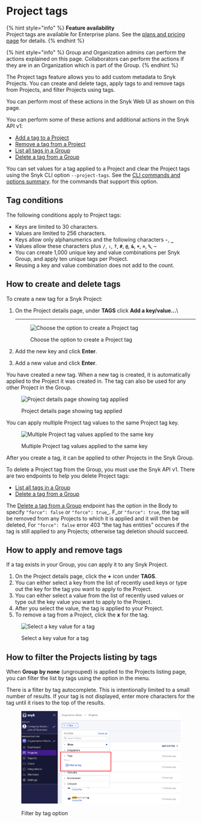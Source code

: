 # Project tags

{% hint style="info" %}
**Feature availability**\
Project tags are available for Enterprise plans. See the [plans and pricing page](https://snyk.io/plans/) for details.
{% endhint %}

{% hint style="info" %}
Group and Organization admins can perform the actions explained on this page. Collaborators can perform the actions if they are in an Organization which is part of the Group.
{% endhint %}

The Project tags feature allows you to add custom metadata to Snyk Projects. You can create and delete tags, apply tags to and remove tags from Projects, and filter Projects using tags.

You can perform most of these actions in the Snyk Web UI as shown on this page.

You can perform some of these actions and additional actions in the Snyk API v1:

* [Add a tag to a Project](https://snyk.docs.apiary.io/#reference/projects/project-tags/add-a-tag-to-a-project)
* [Remove a tag from a Project ](https://snyk.docs.apiary.io/#reference/projects/remove-project-tag/remove-a-tag-from-a-project)
* [List all tags in a Group](https://snyk.docs.apiary.io/#reference/groups/list-members-in-a-group)
* [Delete a tag from a Group](https://snyk.docs.apiary.io/#reference/groups/delete-tag-from-group/delete-tag-from-group)

You can set values for a tag applied to a Project and clear the Project tags using the Snyk CLI option `--project-tags`. See the [CLI commands and options summary](../../snyk-cli/cli-reference.md). for the commands that support this option.

## Tag conditions

The following conditions apply to Project tags:

* Keys are limited to 30 characters.
* Values are limited to 256 characters.
* Keys allow only alphanumerics and the following characters **`-`**, **`_`**
* Values allow these characters plus **`/`**, **`:`**, **`?`**, **`#`**, **`@`**, **`&`**, **`+`**, **`=`**, **`%`**, **`~`**
* You can create 1,000 unique key and value combinations per Snyk Group, and apply ten unique tags per Project.
* Reusing a key and value combination does not add to the count.

## **How to create and delete tags**

To create a new tag for a Snyk Project:

1.  On the Project details page, under **TAGS** click **Add a key/value...**\\

    ***

    <figure><img src="../../.gitbook/assets/projects-tags_20sept2022.png" alt="Choose the option to create a Project tag"><figcaption><p>Choose the option to create a Project tag</p></figcaption></figure>
2. Add the new key and click **Enter**.
3. Add a new value and click **Enter**.

You have created a new tag. When a new tag is created, it is automatically applied to the Project it was created in. The tag can also be used for any other Project in the Group.

<figure><img src="../../.gitbook/assets/screenshot_2020-09-29_at_17.58.47.png" alt="Project details page showing tag applied"><figcaption><p>Project details page showing tag applied</p></figcaption></figure>

You can apply multiple Project tag values to the same Project tag key.

<figure><img src="../../.gitbook/assets/screenshot_2020-09-29_at_18.04.30.png" alt="Multiple Project tag values applied to the same key"><figcaption><p>Multiple Project tag values applied to the same key</p></figcaption></figure>

After you create a tag, it can be applied to other Projects in the Snyk Group.

To delete a Project tag from the Group, you must use the Snyk API v1. There are two endpoints to help you delete Project tags:

* [List all tags in a Group](https://snyk.docs.apiary.io/#reference/groups/list-members-in-a-group)
* [Delete a tag from a Group](https://snyk.docs.apiary.io/#reference/groups/delete-tag-from-group/delete-tag-from-group)

The [Delete a tag from a Group](https://snyk.docs.apiary.io/#reference/groups/delete-tag-from-group/delete-tag-from-group) endpoint has the option in the Body to specify `"force": false` or `"force": true`_. F_or `"force": true`, the tag will be removed from any Projects to which it is applied and it will then be deleted, For `"force": false` error 403 “the tag has entities” occures if the tag is still applied to any Projects; otherwise tag deletion should succeed.&#x20;

## **How to apply and remove tags**

If a tag exists in your Group, you can apply it to any Snyk Project.

1. On the Project details page, click the **+** icon under **TAGS**.
2. You can either select a key from the list of recently used keys or type out the key for the tag you want to apply to the Project.
3. You can either select a value from the list of recently used values or type out the key value you want to apply to the Project.
4. After you select the value, the tag is applied to your Project.
5. To remove a tag from a Project, click the **x** for the tag.

<figure><img src="../../.gitbook/assets/screenshot_2020-09-29_at_18.14.44.png" alt="Select a key value for a tag"><figcaption><p>Select a key value for a tag</p></figcaption></figure>

## How to filter the Projects listing by tags

When **Group by none** (ungrouped) is applied to the Projects listing page, you can filter the list by tags using the option in the menu.

There is a filter by tag autocomplete. This is intentionally limited to a small number of results. If your tag is not displayed, enter more characters for the tag until it rises to the top of the results.

<figure><img src="../../.gitbook/assets/Screenshot 2023-01-24 at 08.23.14.png" alt="Filter by tag option"><figcaption><p>Filter by tag option</p></figcaption></figure>
